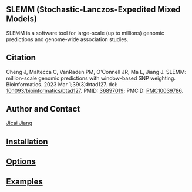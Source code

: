 ## SLEMM (Stochastic-Lanczos-Expedited Mixed Models)
SLEMM is a software tool for large-scale (up to millions) genomic predictions and genome-wide association studies.

## Citation
Cheng J, Maltecca C, VanRaden PM, O'Connell JR, Ma L, Jiang J. SLEMM: million-scale genomic predictions with window-based SNP weighting. Bioinformatics. 2023 Mar 1;39(3):btad127. doi: [10.1093/bioinformatics/btad127](https://doi.org/10.1093/bioinformatics/btad127). PMID: [36897019](https://pubmed.ncbi.nlm.nih.gov/36897019/); PMCID: [PMC10039786](https://www.ncbi.nlm.nih.gov/pmc/articles/PMC10039786/).

## Author and Contact
[Jicai Jiang](mailto:jjiang26@ncsu.edu)

## [Installation](./docs/install.md)

## [Options](./docs/options.md)

## [Examples](./examples/)
